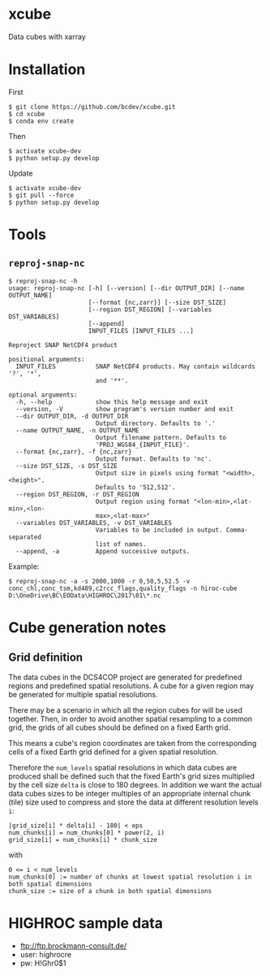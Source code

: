 # xcube

Data cubes with xarray

# Installation

First
    
    $ git clone https://github.com/bcdev/xcube.git
    $ cd xcube
    $ conda env create
    
Then
    
    $ activate xcube-dev
    $ python setup.py develop

Update
    
    $ activate xcube-dev
    $ git pull --force
    $ python setup.py develop

# Tools

## `reproj-snap-nc`

    $ reproj-snap-nc -h
    usage: reproj-snap-nc [-h] [--version] [--dir OUTPUT_DIR] [--name OUTPUT_NAME]
                          [--format {nc,zarr}] [--size DST_SIZE]
                          [--region DST_REGION] [--variables DST_VARIABLES]
                          [--append]
                          INPUT_FILES [INPUT_FILES ...]
    
    Reproject SNAP NetCDF4 product
    
    positional arguments:
      INPUT_FILES           SNAP NetCDF4 products. May contain wildcards '?', '*',
                            and '**'.
    
    optional arguments:
      -h, --help            show this help message and exit
      --version, -V         show program's version number and exit
      --dir OUTPUT_DIR, -d OUTPUT_DIR
                            Output directory. Defaults to '.'
      --name OUTPUT_NAME, -n OUTPUT_NAME
                            Output filename pattern. Defaults to
                            'PROJ_WGS84_{INPUT_FILE}'.
      --format {nc,zarr}, -f {nc,zarr}
                            Output format. Defaults to 'nc'.
      --size DST_SIZE, -s DST_SIZE
                            Output size in pixels using format "<width>,<height>".
                            Defaults to '512,512'.
      --region DST_REGION, -r DST_REGION
                            Output region using format "<lon-min>,<lat-min>,<lon-
                            max>,<lat-max>"
      --variables DST_VARIABLES, -v DST_VARIABLES
                            Variables to be included in output. Comma-separated
                            list of names.
      --append, -a          Append successive outputs.


Example:

    $ reproj-snap-nc -a -s 2000,1000 -r 0,50,5,52.5 -v conc_chl,conc_tsm,kd489,c2rcc_flags,quality_flags -n hiroc-cube D:\OneDrive\BC\EOData\HIGHROC\2017\01\*.nc


# Cube generation notes

## Grid definition

The data cubes in the DCS4COP project are generated for predefined regions and predefined spatial resolutions.
A cube for a given region may be generated for multiple spatial resolutions.

There may be a scenario in which all the region cubes for will be used together. Then,
in order to avoid another spatial resampling to a common grid, the grids of all cubes should be
defined on a fixed Earth grid.

This means a cube's region coordinates are taken from the corresponding cells 
of a fixed Earth grid defined for a given spatial resolution.

Therefore the `num_levels` spatial resolutions in which data cubes are produced shall be defined such that
the fixed Earth's grid sizes multiplied by the cell size `delta` is close to 180 degrees.
In addition we want the actual data cubes sizes to be integer multiples of an appropriate internal
chunk (tile) size used to compress and store the data at different resolution levels `i`:

    |grid_size[i] * delta[i] - 180| < eps
    num_chunks[i] = num_chunks[0] * power(2, i)
    grid_size[i] = num_chunks[i] * chunk_size

with

    0 <= i < num_levels
    num_chunks[0] := number of chunks at lowest spatial resolution i in both spatial dimensions
    chunk_size := size of a chunk in both spatial dimensions


# HIGHROC sample data

* ftp://ftp.brockmann-consult.de/
* user: highrocre
* pw: H!Ghr0$1
